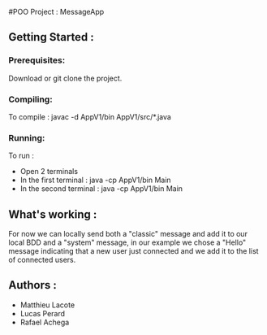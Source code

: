 #POO Project : MessageApp

## Getting Started :

### Prerequisites:

Download or git clone the project.

### Compiling:

To compile : javac -d AppV1/bin AppV1/src/*.java

### Running:

To run :
- Open 2 terminals
- In the first terminal : java -cp AppV1/bin Main <Port1> <Port2>
- In the second terminal : java -cp AppV1/bin Main <Port2> <Port1>

## What's working :

For now we can locally send both a "classic" message and add it to our local BDD and a "system" message, in our example we chose a "Hello" message indicating that a new user just connected and we add it to the list of connected users.

## Authors :

- Matthieu Lacote
- Lucas Perard
- Rafael Achega
